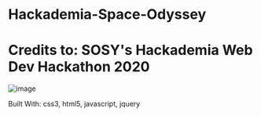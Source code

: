 # Hackademia-Space-Odyssey
# Credits to: SOSY's Hackademia Web Dev Hackathon 2020 
![image](https://user-images.githubusercontent.com/38903775/140478283-6ae71c2a-4a9a-4072-8e85-9545b1ef1a08.png)

Built With:
css3, 
 html5,
javascript,
 jquery
